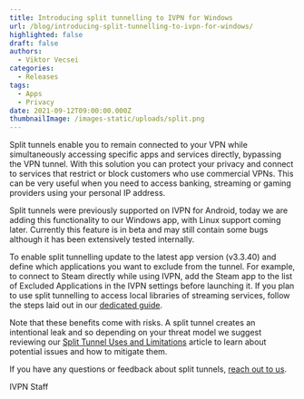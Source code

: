 ```yaml
---
title: Introducing split tunnelling to IVPN for Windows
url: /blog/introducing-split-tunnelling-to-ivpn-for-windows/
highlighted: false
draft: false
authors:
  - Viktor Vecsei
categories:
  - Releases
tags:
  - Apps
  - Privacy
date: 2021-09-12T09:00:00.000Z
thumbnailImage: /images-static/uploads/split.png
---
```

Split tunnels enable you to remain connected to your VPN while simultaneously accessing specific apps and services directly, bypassing the VPN tunnel.  With this solution you can protect your privacy and connect to services that restrict or block customers who use commercial VPNs. This can be very useful when you need to access banking, streaming or gaming providers using your personal IP address.

Split tunnels were previously supported on IVPN for Android, today we are adding this functionality to our Windows app, with Linux support coming later. Currently this feature is in beta and may still contain some bugs although it has been extensively tested internally.

To enable split tunnelling update to the latest app version (v3.3.40) and define which applications you want to exclude from the tunnel. For example, to connect to Steam directly while using IVPN, add the Steam app to the list of Excluded Applications in the IVPN settings before launching it. If you plan to use split tunnelling to access local libraries of streaming services, follow the steps laid out in our [dedicated guide](/knowledgebase/general/can-i-access-hulu-or-netflix-or-bbc-iplayer-using-ivpn/).

Note that these benefits come with risks. A split tunnel creates an intentional leak and so depending on your threat model we suggest reviewing our [Split Tunnel Uses and Limitations](/knowledgebase/general/split-tunnel-uses-and-limitations/) article to learn about potential issues and how to mitigate them.

If you have any questions or feedback about split tunnels, [reach out to us](/contactus/).

IVPN Staff
